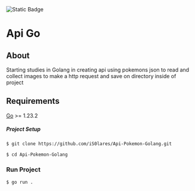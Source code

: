 <img alt="Static Badge" src="https://img.shields.io/badge/Go-1.23.3 +-blue">

# Api Go

## About
Starting studies in Golang in creating api using pokemons json to read and collect images to make a http request and save on directory inside of project

## Requirements
[Go](https://go.dev/doc/install) >= 1.23.2

##### Project Setup
```bash
$ git clone https://github.com/iS0lares/Api-Pokemon-Golang.git

$ cd Api-Pokemon-Golang
```

### Run Project
```bash
$ go run .
```


